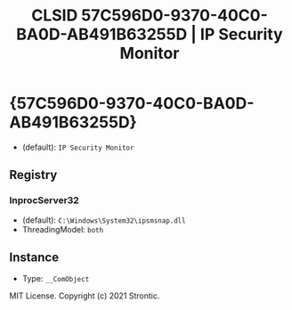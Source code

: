 ﻿---
title: "CLSID 57C596D0-9370-40C0-BA0D-AB491B63255D | IP Security Monitor"
excerpt: What is COM-Object CLSID 57C596D0-9370-40C0-BA0D-AB491B63255D?
---

# {57C596D0-9370-40C0-BA0D-AB491B63255D}

* (default): `IP Security Monitor`

## Registry


### InprocServer32

* (default): `C:\Windows\System32\ipsmsnap.dll`
* ThreadingModel: `both`

## Instance

* Type: `__ComObject`

MIT License. Copyright (c) 2021 Strontic.


